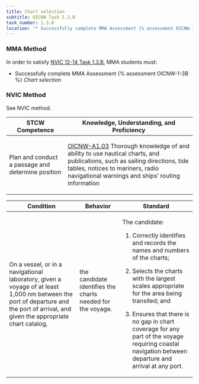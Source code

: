 ```yaml
---
title: Chart selection
subtitle: OICNW Task 1.3.B 
task_number: 1.3.B
location: "* Successfully complete MMA Assessment {% assessment OICNW-1-3B %} *Chart selection*" 
---
```



### MMA Method

In order to satisfy  [NVIC 12-14  Task  1.3.B]({{site.baseurl}}/assets/images/nvic-12-14.pdf), MMA students must:

* Successfully complete MMA Assessment {% assessment OICNW-1-3B %} *Chart selection*


### NVIC Method

<a onclick="togglevisibility('nvic_methods')" >See NVIC method.</a>

<div id='nvic_methods' class='hide'>

<table>
<thead>
<tr>
<th class='forty'> STCW Competence </th>
<th class='sixty'> Knowledge, Understanding, and Proficiency </th>
</tr>
</thead>




<tbody>
<tr><td markdown='1'>

Plan and conduct a passage and determine position

</td><td markdown='1'>

[OICNW-A1.03](../../tables/21.html#OICNW-A1.03) Thorough knowledge of and ability to use nautical charts, and publications, such as sailing directions, tide tables, notices to mariners, radio navigational warnings and ships’ routing information

</td></tr>


</tbody>
</table>


<table>
<thead>
<tr><th class='twenty'>  Condition </th><th class='twenty'> Behavior </th><th  class='sixty'>Standard </th></tr>
</thead>
<tbody >



<tr><td markdown='1'>

On a vessel, or in a navigational laboratory, given a voyage of at least 1,000 nm between the port of departure and the port of arrival, and given the appropriate chart catalog,

</td><td markdown='1'>

the candidate identifies the charts needed for the voyage.

<br>

<div class="tooltip">
<span class="tooltiptext">
</span>
</div>


</td><td markdown='1'>

The candidate:

1. Correctly identifies and records the names and numbers of the charts;

2. Selects the charts with the largest scales appropriate for the area being transited; and

3. Ensures that there is no gap in chart coverage for any part of the voyage requiring coastal navigation between departure and arrival at any port.

</td></tr>
</tbody>
</table>
</div>

